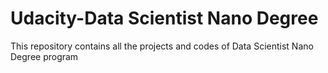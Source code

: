 # Udacity-Data Scientist Nano Degree
This repository contains all the projects and codes of Data Scientist Nano Degree program
